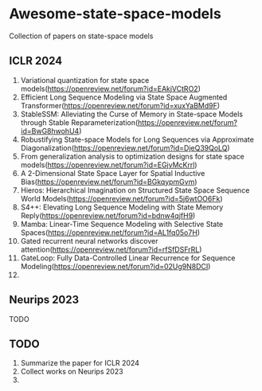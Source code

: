 # Awesome-state-space-models
Collection of papers on state-space models

## ICLR 2024
1. Variational quantization for state space models(https://openreview.net/forum?id=EAkjVCtRO2)
2. Efficient Long Sequence Modeling via State Space Augmented Transformer(https://openreview.net/forum?id=xuxYaBMd9F)
3. StableSSM: Alleviating the Curse of Memory in State-space Models through Stable Reparameterization(https://openreview.net/forum?id=BwG8hwohU4)
4. Robustifying State-space Models for Long Sequences via Approximate Diagonalization(https://openreview.net/forum?id=DjeQ39QoLQ)
5. From generalization analysis to optimization designs for state space models(https://openreview.net/forum?id=EGjvMcKrrl)
6. A 2-Dimensional State Space Layer for Spatial Inductive Bias(https://openreview.net/forum?id=BGkqypmGvm)
7. Hieros: Hierarchical Imagination on Structured State Space Sequence World Models(https://openreview.net/forum?id=5j6wtOO6Fk)
8. S4++: Elevating Long Sequence Modeling with State Memory Reply(https://openreview.net/forum?id=bdnw4qjfH9)
9. Mamba: Linear-Time Sequence Modeling with Selective State Spaces(https://openreview.net/forum?id=AL1fq05o7H)
10. Gated recurrent neural networks discover attention(https://openreview.net/forum?id=rfSfDSFrRL)
11. GateLoop: Fully Data-Controlled Linear Recurrence for Sequence Modeling(https://openreview.net/forum?id=02Ug9N8DCI)
12. 

## Neurips 2023
TODO

## TODO
1. Summarize the paper for ICLR 2024
2. Collect works on Neurips 2023
3. 
